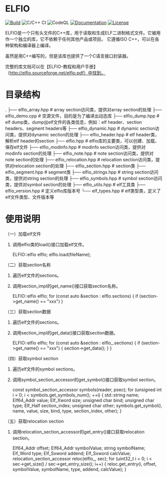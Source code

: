 # ELFIO

[![Build](https://travis-ci.com/serge1/ELFIO.svg?branch=master)](https://travis-ci.com/serge1/ELFIO)
![C/C++ CI](https://github.com/serge1/ELFIO/workflows/C/C++%20CI/badge.svg)
![CodeQL](https://github.com/serge1/ELFIO/workflows/CodeQL/badge.svg)
[![Documentation](https://img.shields.io/badge/doc-download-brightgreen)](http://elfio.sourceforge.net/elfio.pdf)
[![License](https://img.shields.io/badge/License-MIT-brightgreen.svg)](https://github.com/serge1/ELFIO/blob/master/COPYING)

ELFIO是一个只有头文件的C++库，用于读取和生成ELF二进制格式文件。它被用作一个独立的库，它不依赖于任何其他产品或项目。
它遵循ISO C++，可以在各种架构和编译器上编译。

虽然是用C++编写的，但是该库也提供了一个C语言接口封装器。

完整的库文档可以在【ELFIO-教程和用户手册】（http://elfio.sourceforge.net/elfio.pdf）中找到。


# 目录结构
.
├── elfio_array.hpp                      # array section访问类，提供对array section的处理
├── elfio_demo.cpp                       # 空源文件，目的是为了编译出动态库
├── elfio_dump.hpp                       # elf dump类，dump出elf文件的各类信息，例如：elf header、section headers、segment headers等
├── elfio_dynamic.hpp                    # dynamic section访问类，提供对dynamic section的处理
├── elfio_header.hpp                     # elf header类，解析elf header的section
├── elfio.hpp                            # elfio库的主要类，可以创建、加载、保存elf文件
├── elfio_modinfo.hpp                    # modinfo section访问类，提供对modinfo section的处理
├── elfio_note.hpp                       # note section访问类，提供对note section的处理
├── elfio_relocation.hpp                 # relocation section访问类，提供对relocation section的处理
├── elfio_section.hpp                    # section类
├── elfio_segment.hpp                    # segment类
├── elfio_strings.hpp                    # string section访问类，提供对string section的处理
├── elfio_symbols.hpp                    # symbol section访问类，提供对symbol section的处理
├── elfio_utils.hpp                      # elf工具类
├── elfio_version.hpp                    # 定义elfio库版本号
└── elf_types.hpp                        # elf类型类，定义了elf文件类型、文件版本等


# 使用说明

（一）加载elf文件

1.  调用elfio类的load\(\)接口加载elf文件。

    ELFIO::elfio elfIo;
    elfIo.load(fileName);


（二）获取section名称

1.  遍历elf文件的sections。
2.  调用section_impl的get_name\(\)接口获取section名称。

    ELFIO::elfio elfIo;
    for (const auto &section : elfIo.sections) {
        if (section->get_name() == "xxx")
    }


（三）获取section数据

1.  遍历elf文件的sections。
2.  调用section_impl的get_data\(\)接口获取section数据。

    ELFIO::elfio elfIo;
    for (const auto &section : elfIo_.sections) {
        if (section->get_name() == "xxx") {
            section->get_data();
        }
    }


（四）获取symbol section

1.  遍历elf文件的symbol sections。
2.  调用symbol_section_accessor的get_symbol\(\)接口获取symbol section。

    const symbol_section_accessor symbols(reader, psec);
    for (unsigned int i = 0; i < symbols.get_symbols_num(); ++i) {
        std::string name;
        Elf64_Addr value;
        Elf_Xword size;
        unsigned char bind;
        unsigned char type;
        Elf_Half section_index;
        unsigned char other;
        symbols.get_symbol(i, name, value, size, bind, type, section_index, other);
    }


（五）获取relocation section

1.  调用relocation_section_accessor的get_entry\(\)接口获取relocation section。

    Elf64_Addr offset;
    Elf64_Addr symbolValue;
    string symbolName;
    Elf_Word type;
    Elf_Sxword addend;
    Elf_Sxword calcValue;
    relocation_section_accessor reloc(elfIo_, sec);
    for (uint32_t i = 0; i < sec->get_size() / sec->get_entry_size(); i++) {
        reloc.get_entry(i, offset, symbolValue, symbolName, type, addend, calcValue);
    }
